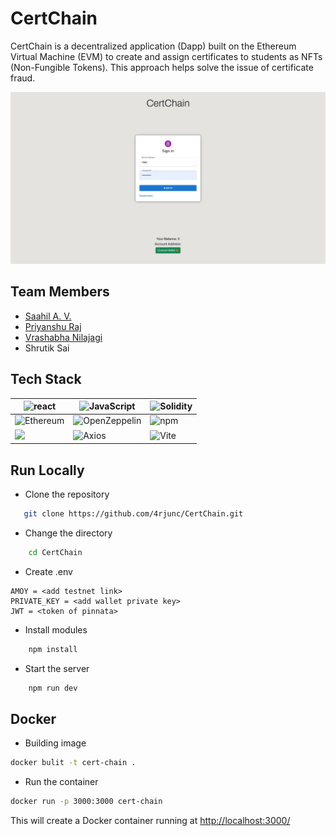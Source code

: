 # CertChain

CertChain is a decentralized application (Dapp) built on the Ethereum Virtual Machine (EVM) to create and assign certificates to students as NFTs (Non-Fungible Tokens). This approach helps solve the issue of certificate fraud.

![image](./cetichain.webp)

## Team Members

- [Saahil A. V.](https://github.com/STUDYHUB02)
- [Priyanshu Raj](https://github.com/aditiya-raj2004)
- [Vrashabha Nilajagi](https://github.com/vrashabha13)
- Shrutik Sai

## Tech Stack

| ![react](https://img.shields.io/badge/React-20232A?style=for-the-badge&logo=react&logoColor=61DAFB)         | ![JavaScript](https://img.shields.io/badge/JavaScript-323330?style=for-the-badge&logo=javascript&logoColor=F7DF1E)    | ![Solidity](https://img.shields.io/badge/Solidity-e6e6e6?style=for-the-badge&logo=solidity&logoColor=black) |
| ----------------------------------------------------------------------------------------------------------- | --------------------------------------------------------------------------------------------------------------------- | ----------------------------------------------------------------------------------------------------------- |
| ![Ethereum](https://img.shields.io/badge/Ethereum-3C3C3D?style=for-the-badge&logo=Ethereum&logoColor=white) | ![OpenZeppelin](https://img.shields.io/badge/OpenZeppelin-4E5EE4?logo=OpenZeppelin&logoColor=fff&style=for-the-badge) | ![npm](https://img.shields.io/badge/npm-CB3837?style=for-the-badge&logo=npm&logoColor=white)                |
| ![](https://img.shields.io/badge/Docker-2CA5E0?style=for-the-badge&logo=docker&logoColor=white)             | ![Axios](https://img.shields.io/badge/axios-671ddf?&style=for-the-badge&logo=axios&logoColor=white)                   | ![Vite](https://img.shields.io/badge/Vite-B73BFE?style=for-the-badge&logo=vite&logoColor=FFD62E)            |

## Run Locally

- Clone the repository

```bash
   git clone https://github.com/4rjunc/CertChain.git
```

- Change the directory

```bash
    cd CertChain
```

- Create .env

```env
AMOY = <add testnet link>
PRIVATE_KEY = <add wallet private key>
JWT = <token of pinnata>

```

- Install modules

```bash
    npm install
```

- Start the server

```bash
    npm run dev
```

## Docker

- Building image

```bash
docker bulit -t cert-chain .
```

- Run the container

```bash
docker run -p 3000:3000 cert-chain
```

This will create a Docker container running at
[http://localhost:3000/](http://localhost:3000/)
